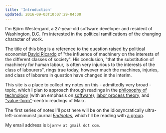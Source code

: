 ```yaml
---
title: 'Introduction'
updated: 2016-09-03T10:07:29-04:00
---
```


I'm Björn Westergard, a 27-year-old software developer and resident of Washington, D.C. I'm interested in the political ramifications of the changing character of work.

The title of this blog is a reference to the question raised by political economist [David Ricardo](http://www.econlib.org/library/Ricardo/ricP7.html#31.1) of "the influence of machinery on the interests of the different classes of society". His conclusion, "that the substitution of machinery for human labour, is often very injurious to the interests of the class of labourers", rings true today, however much the machines, injuries, and class of laborers in question have changed in the interim.

This site is a place to collect my notes on this - admittedly very broad - topic, which I plan to approach through readings in the [philosophy of technology](http://plato.stanford.edu/entries/technology/) (with an emphasis on [software](http://plato.stanford.edu/entries/computer-science/)), [labor process theory](https://en.wikipedia.org/wiki/Labor_process_theory), and ["value-form"](https://viewpointmag.com/2013/10/21/between-marx-marxism-and-marxisms-ways-of-reading-marxs-theory/)-centric readings of Marx.

The first series of notes I'll post here will be on the idiosyncratically ultra-left-communist journal _[Endnotes](https://endnotes.org.uk/about)_, which I'll be reading with [a group](http://dc-endnotes.tumblr.com/).

My email address is `bjornw at gmail dot com`.
